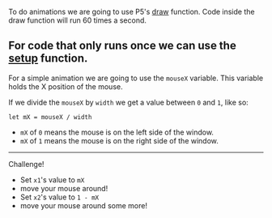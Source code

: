 To do animations we are going to use P5's [draw](https://p5js.org/reference/#/p5/draw) function. Code inside the draw function will run 60 times a second. 

For code that only runs once we can use the [setup](https://p5js.org/reference/#/p5/setup) function. 
---
For a simple animation we are going to use the `mouseX` variable. This variable holds the X position of the mouse. 

If we divide the `mouseX` by `width` we get a value between `0` and `1`, like so:
```
let mX = mouseX / width
```
- `mX` of `0` means the mouse is on the left side of the window.
- `mX` of `1` means the mouse is on the right side of the window.
---
Challenge! 
- Set `x1`'s value to `mX` 
- move your mouse around!
- Set `x2`'s value to `1 - mX`
- move your mouse around some more!